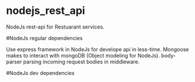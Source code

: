 # nodejs_rest_api
NodeJs rest-api for Restuarant services.

#NodeJs regular dependencies

Use express framework in NodeJs for develope api in less-time.
Mongoose makes to interact with mongoDB (Object modeling for NodeJs).
body-parser parsing incoming request bodies in middleware.

#NodeJs dev dependencies

